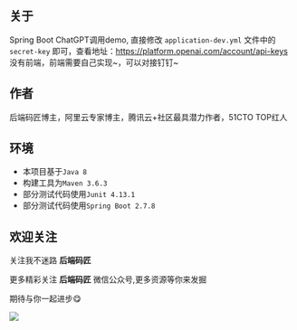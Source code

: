## 关于
Spring Boot ChatGPT调用demo, 直接修改 `application-dev.yml` 文件中的 `secret-key` 即可，查看地址：https://platform.openai.com/account/api-keys
没有前端，前端需要自己实现~，可以对接钉钉~

## 作者

后端码匠博主，阿里云专家博主，腾讯云+社区最具潜力作者，51CTO TOP红人

## 环境

- 本项目基于```Java 8```
- 构建工具为```Maven 3.6.3```
- 部分测试代码使用```Junit 4.13.1```
- 部分测试代码使用```Spring Boot 2.7.8```

## 欢迎关注

关注我不迷路  **后端码匠**

更多精彩关注 **后端码匠** 微信公众号,更多资源等你来发掘

期待与你一起进步😋

![](https://cdn.jsdelivr.net/gh/xzMhehe/StaticFile_CDN/static/img/202108311552149.png)
